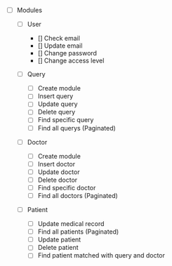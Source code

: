 - [ ] Modules

  - [ ] User

    - [] Check email
    - [] Update email
    - [] Change password
    - [] Change access level

  - [ ] Query

    - [ ] Create module
    - [ ] Insert query
    - [ ] Update query
    - [ ] Delete query
    - [ ] Find specific query
    - [ ] Find all querys (Paginated)

  - [ ] Doctor

    - [ ] Create module
    - [ ] Insert doctor
    - [ ] Update doctor
    - [ ] Delete doctor
    - [ ] Find specific doctor
    - [ ] Find all doctors (Paginated)

  - [ ] Patient

    - [ ] Update medical record
    - [ ] Find all patients (Paginated)
    - [ ] Update patient
    - [ ] Delete patient
    - [ ] Find patient matched with query and doctor
